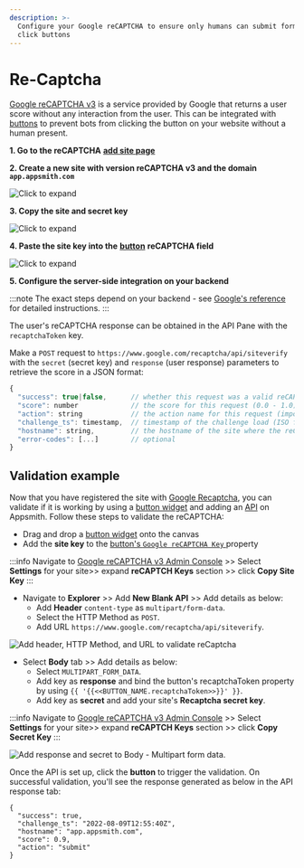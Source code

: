 ```yaml
---
description: >-
  Configure your Google reCAPTCHA to ensure only humans can submit forms and
  click buttons
---
```


# Re-Captcha

[Google reCAPTCHA v3](https://www.google.com/recaptcha) is a service provided by Google that returns a user score without any interaction from the user. This can be integrated with [buttons](./) to prevent bots from clicking the button on your website without a human present.

**1. Go to the reCAPTCHA** [**add site page**](https://www.google.com/recaptcha/admin/create)

**2. Create a new site with version reCAPTCHA v3 and the domain `app.appsmith.com`**

![Click to expand](/img/button-recaptcha-setup.png)

**3. Copy the site and secret key**

![Click to expand](/img/recaptcha-keys.png)

**4. Paste the site key into the** [**button**](./) **reCAPTCHA field**

![Click to expand](/img/button-recaptcha-config.png)

**5. Configure the server-side integration on your backend**

:::note
The exact steps depend on your backend - see [Google's reference](https://developers.google.com/recaptcha/docs/verify) for detailed instructions.
:::

The user's reCAPTCHA response can be obtained in the API Pane with the `recaptchaToken` key.

Make a `POST` request to `https://www.google.com/recaptcha/api/siteverify` with the `secret` (secret key) and `response` (user response) parameters to retrieve the score in a JSON format:

```javascript
{
  "success": true|false,      // whether this request was a valid reCAPTCHA token for your site
  "score": number             // the score for this request (0.0 - 1.0)
  "action": string            // the action name for this request (important to verify)
  "challenge_ts": timestamp,  // timestamp of the challenge load (ISO format yyyy-MM-dd'T'HH:mm:ssZZ)
  "hostname": string,         // the hostname of the site where the reCAPTCHA was solved
  "error-codes": [...]        // optional
}
```

## Validation example

Now that you have registered the site with [Google Recaptcha](https://www.google.com/recaptcha/about/), you can validate if it is working by using a [button widget](/reference/widgets/button) and adding an [API](/connect-data/reference/authenticated-api) on Appsmith. Follow these steps to validate the reCAPTCHA:

* Drag and drop a [button widget](/reference/widgets/button) onto the canvas
* Add the **site key** to the [button's `Google reCAPTCHA Key` ](./#widget-properties)property

:::info
Navigate to [Google reCAPTCHA v3 Admin Console](https://www.google.com/recaptcha/admin) >> Select **Settings** for your site>> expand **reCAPTCH Keys** section >> click **Copy Site Key**
:::

* Navigate to **Explorer** >> Add **New Blank API** >> Add details as below:
  * Add **Header** `content-type` as `multipart/form-data`.
  * Select the HTTP Method as `POST`.
  * Add URL `https://www.google.com/recaptcha/api/siteverify`.

![Add header, HTTP Method, and URL to validate reCaptcha](</img/Widgets__Button__reCAPTCHA__Validate_API__Content_Type_.png>)

* Select **Body** tab >> Add details as below:
  * Select `MULTIPART_FORM`_`_`_`DATA`.
  * Add key as **response** and bind the button's recaptchaToken property by using `{{ '{{<<BUTTON_NAME.recaptchaToken>>}}' }}`.
  * Add key as **secret** and add your site's **Recaptcha secret key**.

:::info
Navigate to  [Google reCAPTCHA v3 Admin Console](https://www.google.com/recaptcha/admin) >> Select **Settings** for your site>> expand **reCAPTCH Keys** section >> click **Copy Secret Key**
:::

![Add response and secret to Body - Multipart form data.](</img/Widgets__Button__reCAPTCHA__Validate_API__Add_reCaptchToken_and_Secret_to_Body_.png>)

Once the API is set up, click the **button** to trigger the validation. On successful validation, you'll see the response generated as below in the API response tab:

```
{
  "success": true,
  "challenge_ts": "2022-08-09T12:55:40Z",
  "hostname": "app.appsmith.com",
  "score": 0.9,
  "action": "submit"
}
```
